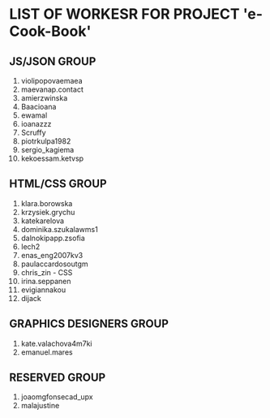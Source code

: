 # LIST OF WORKESR FOR PROJECT 'e-Cook-Book'

## JS/JSON GROUP

1. violipopovaemaea 
2. maevanap.contact
3. amierzwinska
4. Baacioana 
5. ewamal
6. ioanazzz
7. Scruffy
8. piotrkulpa1982
9. sergio_kagiema 
10. kekoessam.ketvsp

## HTML/CSS GROUP

1. klara.borowska 
2. krzysiek.grychu
3. katekarelova
4. dominika.szukalawms1
5. dalnokipapp.zsofia
6. lech2 
7. enas_eng2007kv3
8. paulaccardosoutgm 
9. chris_zin - CSS
10. irina.seppanen 
11. evigiannakou
12. dijack

## GRAPHICS DESIGNERS GROUP

1. kate.valachova4m7ki 
2. emanuel.mares

## RESERVED GROUP

1. joaomgfonsecad_upx
2. malajustine

